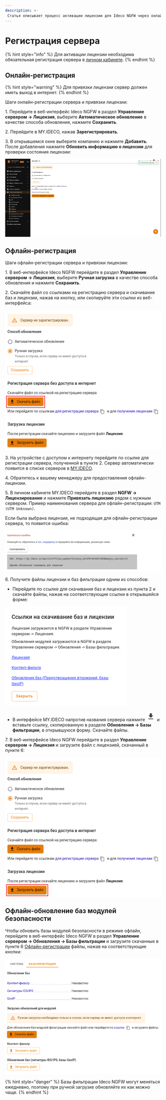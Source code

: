 ```yaml
---
description: >-
 Статья описывает процесс активации лицензии для Ideco NGFW через онлайн и офлайн-регистрацию сервера, включая необходимые шаги и рекомендации по обновлению баз модулей безопасности.
---
```


# Регистрация сервера

{% hint style="info" %}
Для активации лицензии необходима обязательная регистрация сервера в [личном кабинете](https://my.ideco.ru/#/login/?next=/utm/license/).
{% endhint %}

## Онлайн-регистрация

{% hint style="warning" %}
Для привязки лицензии сервер должен иметь выход в интернет.
{% endhint %}

Шаги онлайн-регистрации сервера и привязки лицензии:

1\. Перейдите в веб-интерфейс Ideco NGFW в раздел **Управление сервером -> Лицензия**, выберите **Автоматическое обновление** в качестве способа обновления, нажмите **Сохранить**.

2\. Перейдите в MY.IDECO, нажав **Зарегистрировать**.

3\. В открывшемся окне выберите компанию и нажмите **Добавить**. После добавления нажмите **Обновить информацию о лицензии** для проверки состояния лицензии:

![](/.gitbook/assets/license.gif)

<!-- На странице отобразится информация о лицензии и ее модулях. -->

## Офлайн-регистрация

Шаги офлайн-регистрации сервера и привязки лицензии:

1\. В веб-интерфейсе Ideco NGFW перейдите в раздел **Управление сервером -> Лицензия**, выберите **Ручная загрузка** в качестве способа обновления и нажмите **Сохранить**.

2\. Скачайте файл со ссылками на регистрацию сервера и скачивание баз и лицензии, нажав на кнопку, или скопируйте эти ссылки из веб-интерфейса:

![](/.gitbook/assets/license1.png)

3\. На устройстве с доступом к интернету перейдите по ссылке для регистрации сервера, полученной в пункте 2. Сервер автоматически появится в списке серверов в [MY.IDECO](https://my.ideco.ru/).

4\. Обратитесь к вашему менеджеру для предоставления офлайн-лицензии.

5\. В личном кабинете MY.IDECO перейдите в раздел **NGFW -> Лицензирование** и нажмите **Привязать лицензию** рядом с нужным сервером. Пример наименования сервера для офлайн-регистрации: `UTM (UTM Unknown)`.

Если была выбрана лицензия, не подходящая для офлайн-регистрации сервера, то появится ошибка:

![](/.gitbook/assets/initial-setup13.png)

6\. Получите файлы лицензии и баз фильтрации одним из способов:

* Перейдите по ссылке для скачивания баз и лицензии из пункта 2 и скачайте файлы, нажав на соответствующие ссылки в открывшейся форме:

![](/.gitbook/assets/my-ideco-ngfw.png)

* В интерфейсе MY.IDECO напротив названия сервера нажмите ![](/.gitbook/assets/icon-download.png) и вставьте ссылку, скопированную в разделе **Обновления -> Базы фильтрации**, в открывшуюся форму. Скачайте файлы.

7\. В веб-интерфейсе Ideco NGFW перейдите в раздел **Управление сервером -> Лицензия** и загрузите файл с лицензией, скачанный в пункте 6:

![](/.gitbook/assets/license2.png)

## Офлайн-обновление баз модулей безопасности

Чтобы обновить базы модулей безопасности в режиме офлайн, перейдите в веб-интерфейс Ideco NGFW в раздел **Управление сервером -> Обновления -> Базы фильтрации** и загрузите скачанные в пункте 6 [Офлайн-регистрации](/installation/server-registration.md#офлайн-регистрация) файлы, нажав на соответствующие кнопки:

![](/.gitbook/assets/selfupdate.png)

{% hint style="danger" %}
Базы фильтрации Ideco NGFW могут меняться ежедневно, поэтому при ручной загрузке обновляйте их как можно чаще.
{% endhint %}
